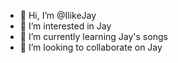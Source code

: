 - 👋 Hi, I’m @IlikeJay
- 👀 I’m interested in Jay
- 🌱 I’m currently learning Jay's songs
- 💞️ I’m looking to collaborate on Jay

<!---
IlikeJay/IlikeJay is a ✨ special ✨ repository because its `README.md` (this file) appears on your GitHub profile.
You can click the Preview link to take a look at your changes.
--->
